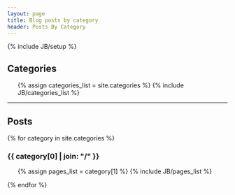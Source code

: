```yaml
---
layout: page
title: Blog posts by category
header: Posts By Category
---
```

{% include JB/setup %}

## Categories

<ul class="tag-box inline">
  {% assign categories_list = site.categories %}
  {% include JB/categories_list %}
</ul>

<hr/>

## Posts

{% for category in site.categories %}
  <h3 id="{{ category[0] }}-ref">{{ category[0] | join: "/" }}</h3>
  <ul>
    {% assign pages_list = category[1] %}
    {% include JB/pages_list %}
  </ul>
{% endfor %}

